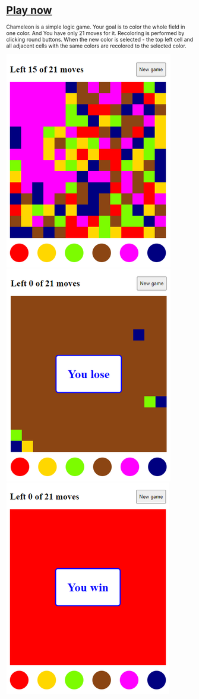 [Play now](https://kvest.github.io/chameleon/)
=====
Chameleon is a simple logic game. Your goal is to color the whole field in one color. And You have only 21 moves for it. Recoloring is performed by clicking round buttons. When the new color is selected - the top left cell and all adjacent cells with the same colors are recolored to the selected color.

![Screen 1](/media/screen1.png)![Screen 2](/media/screen2.png)![Screen 2](/media/screen3.png)
